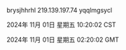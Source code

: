 brysjhhrhl 219.139.197.74 yqqlmgsycl

2024年 11月 01日 星期五 10:20:02 CST

2024年 11月 01日 星期五 02:20:02 GMT

